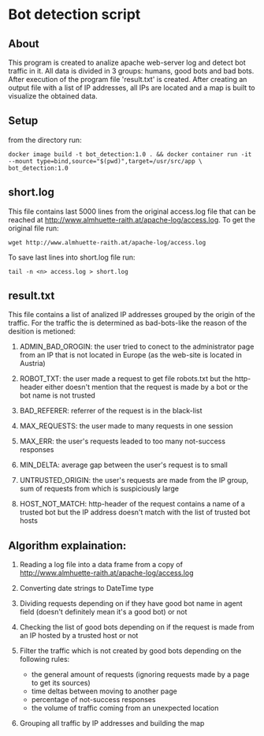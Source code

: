 # Bot detection script

## About
This program is created to analize apache web-server log and detect bot traffic in it. All data is divided in 3 groups: humans, good bots and bad bots. After execution of the program file 'result.txt' is created. After creating an output file with a list of IP addresses, all IPs are located and a map is built to visualize the obtained data.

## Setup
from the directory run:
```
docker image build -t bot_detection:1.0 . && docker container run -it --mount type=bind,source="$(pwd)",target=/usr/src/app \ bot_detection:1.0
```

## short.log
This file contains last 5000 lines from the original access.log file that can be reached at http://www.almhuette-raith.at/apache-log/access.log. To get the original file run:
```
wget http://www.almhuette-raith.at/apache-log/access.log
```
To save last <n> lines into short.log file run:
```
tail -n <n> access.log > short.log
```

## result.txt
This file contains a list of analized IP addresses grouped by the origin of the traffic. For the traffic the is determined as bad-bots-like the reason of  the desition is metioned:

1. ADMIN_BAD_OROGIN: the user tried to conect to the administrator page from an IP that is not located in Europe (as the web-site is located in Austria)

2. ROBOT_TXT: the user made a request to get file robots.txt but the http-header either doesn't mention that the request is made by a bot or the bot name is not trusted

3. BAD_REFERER: referrer of the request is in the black-list

4. MAX_REQUESTS: the user made to many requests in one session

5. MAX_ERR: the user's requests leaded to too many not-success responses

6. MIN_DELTA: average gap between the user's request is to small

7. UNTRUSTED_ORIGIN: the user's requests are made from the IP group, sum of requests from which is suspiciously large

8. HOST_NOT_MATCH: http-header of the request contains a name of a trusted bot but the IP address doesn't match with the list of trusted bot hosts

## Algorithm explaination:

1. Reading a log file into a data frame from a copy of http://www.almhuette-raith.at/apache-log/access.log

2. Converting date strings to DateTime type

3. Dividing requests depending on if they have good bot name in agent field (doesn't definitely mean it's a good bot) or not

4. Checking the list of good bots depending on if the request is made from an IP hosted by a trusted host or not

5. Filter the traffic which is not created by good bots depending on the following rules:

	- the general amount of requests (ignoring requests made by a page to get its sources)
	- time deltas between moving to another page
	- percentage of not-success responses
	- the volume of traffic coming from an unexpected location

6. Grouping all traffic by IP addresses and building the map
